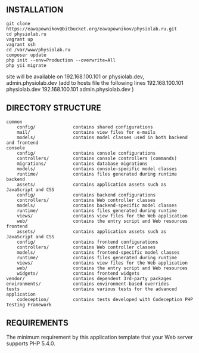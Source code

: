 INSTALLATION
------------
```
git clone https://eawapownikov@bitbucket.org/eawapownikov/physiolab.ru.git
cd physiolab.ru
vagrant up
vagrant ssh
cd /var/www/physiolab.ru
composer update
php init --env=Production --overwrite=All
php yii migrate
```
site will be available on 192.168.100.101 
or physiolab.dev, admin.physiolab.dev (add to hosts file the following lines 
        192.168.100.101 physiolab.dev
        192.168.100.101 admin.physiolab.dev
    )

DIRECTORY STRUCTURE
-------------------

```
common
    config/              contains shared configurations
    mail/                contains view files for e-mails
    models/              contains model classes used in both backend and frontend
console
    config/              contains console configurations
    controllers/         contains console controllers (commands)
    migrations/          contains database migrations
    models/              contains console-specific model classes
    runtime/             contains files generated during runtime
backend
    assets/              contains application assets such as JavaScript and CSS
    config/              contains backend configurations
    controllers/         contains Web controller classes
    models/              contains backend-specific model classes
    runtime/             contains files generated during runtime
    views/               contains view files for the Web application
    web/                 contains the entry script and Web resources
frontend
    assets/              contains application assets such as JavaScript and CSS
    config/              contains frontend configurations
    controllers/         contains Web controller classes
    models/              contains frontend-specific model classes
    runtime/             contains files generated during runtime
    views/               contains view files for the Web application
    web/                 contains the entry script and Web resources
    widgets/             contains frontend widgets
vendor/                  contains dependent 3rd-party packages
environments/            contains environment-based overrides
tests                    contains various tests for the advanced application
    codeception/         contains tests developed with Codeception PHP Testing Framework
```

REQUIREMENTS
------------

The minimum requirement by this application template that your Web server supports PHP 5.4.0.